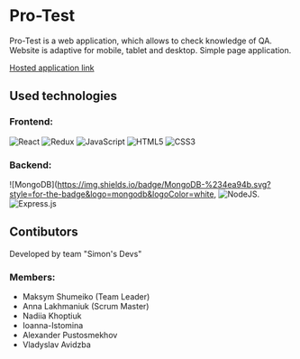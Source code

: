 # Pro-Test

Pro-Test is a web application, which allows to check knowledge of QA. Website is
adaptive for mobile, tablet and desktop. Simple page application.

[Hosted application link](https://tourmaline-brigadeiros-469a85.netlify.app/)

## Used technologies

### Frontend:

![React](https://img.shields.io/badge/react-%2320232a.svg?style=for-the-badge&logo=react&logoColor=%2361DAFB)
![Redux](https://img.shields.io/badge/redux-%23593d88.svg?style=for-the-badge&logo=redux&logoColor=white)
![JavaScript](https://img.shields.io/badge/javascript-%23323330.svg?style=for-the-badge&logo=javascript&logoColor=%23F7DF1E)
![HTML5](https://img.shields.io/badge/html5-%23E34F26.svg?style=for-the-badge&logo=html5&logoColor=white)
![CSS3](https://img.shields.io/badge/css3-%231572B6.svg?style=for-the-badge&logo=css3&logoColor=white)

### Backend:

![MongoDB](https://img.shields.io/badge/MongoDB-%234ea94b.svg?style=for-the-badge&logo=mongodb&logoColor=white,
![NodeJS](https://img.shields.io/badge/node.js-6DA55F?style=for-the-badge&logo=node.js&logoColor=white).
![Express.js](https://img.shields.io/badge/express.js-%23404d59.svg?style=for-the-badge&logo=express&logoColor=%2361DAFB)

## Contibutors

Developed by team "Simon's Devs"

### Members:

- Maksym Shumeiko (Team Leader)
- Anna Lakhmaniuk (Scrum Master)
- Nadiia Khoptiuk
- Ioanna-Istomina
- Alexander Pustosmekhov
- Vladyslav Avidzba
